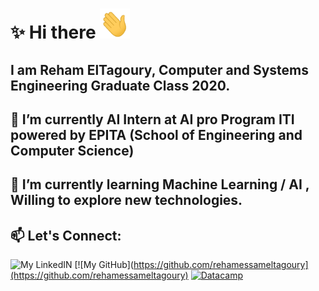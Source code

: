 # ✨ Hi there <img src="https://raw.githubusercontent.com/ABSphreak/ABSphreak/master/gifs/Hi.gif" width="48" height="48"/>

<!--
**rehamessameltagoury/rehamessameltagoury** is a ✨ _special_ ✨ repository because its `README.md` (this file) appears on your GitHub profile.

Here are some ideas to get you started:

- 🔭 I’m currently working on ...
- 🌱 I’m currently learning ...
- 👯 I’m looking to collaborate on ...
- 🤔 I’m looking for help with ...
- 💬 Ask me about ...
- 📫 How to reach me: ...
- 😄 Pronouns: ...
- ⚡ Fun fact: ...
-->
## I am Reham ElTagoury, Computer and Systems Engineering Graduate Class 2020.

## 🔭 I’m currently AI Intern at AI pro Program ITI powered by EPITA (School of Engineering and Computer Science)

## 🌱 I’m currently learning Machine Learning / AI , Willing to explore new technologies.

## 📫 Let's Connect:
![My LinkedIN](https://www.linkedin.com/in/reham-eltagoury-496804167/)
[![My GitHub](https://github.com/rehamessameltagoury](https://github.com/rehamessameltagoury)
[![Datacamp](https://img.shields.io/npm/v/github-buttons)](https://www.npmjs.com/github-buttons)
